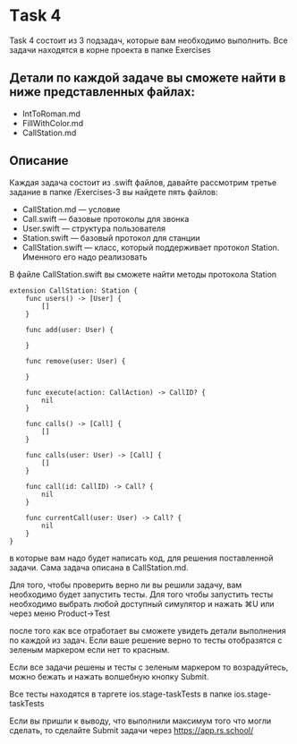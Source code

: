 # Тask 4
Task 4 состоит из 3 подзадач, которые вам необходимо выполнить. 
Все задачи находятся в корне проекта в папке Exercises

## Детали по каждой задаче вы сможете найти в ниже представленных файлах:
  - IntToRoman.md
  - FillWithColor.md
  - CallStation.md

## Описание 
Каждая задача состоит из .swift файлов, давайте рассмотрим третье задание
в папке /Exercises-3 вы найдете пять файлов:
- CallStation.md — условие
- Call.swift — базовые протоколы для звонка
- User.swift — структура пользователя
- Station.swift — базовый протокол для станции
- CallStation.swift — класс, который поддерживает протокол Station. Именного его надо реализовать


В файле CallStation.swift вы сможете найти методы протокола Station
```
extension CallStation: Station {
    func users() -> [User] {
        []
    }
    
    func add(user: User) {

    }
    
    func remove(user: User) {

    }
    
    func execute(action: CallAction) -> CallID? {
        nil
    }
    
    func calls() -> [Call] {
        []
    }
    
    func calls(user: User) -> [Call] {
        []
    }
    
    func call(id: CallID) -> Call? {
        nil
    }
    
    func currentCall(user: User) -> Call? {
        nil
    }
}
```
 в которые вам надо будет написать код, для решения поставленной задачи. 
 Сама задача описана в CallStation.md. 

 Для того, чтобы проверить верно ли вы решили 
 задачу, вам необходимо будет запустить тесты. Для того чтобы запустить тесты необходимо 
 выбрать любой доступный симулятор и нажать ⌘U или через меню Product->Test

после того как все отработает вы сможете увидеть детали выполнения по каждой из задач. 
Если ваше решение верно то тесты отобразятся с зеленым маркером если нет то красным. 

Если все задачи решены и тесты с зеленым маркером то возрадуйтесь, можно бежать и нажать волшебную кнопку Submit.

Все тесты находятся в таргете ios.stage-taskTests в папке ios.stage-taskTests

Если вы пришли к выводу, что выполнили максимум того что могли сделать, то сделайте Submit задачи через 
https://app.rs.school/
